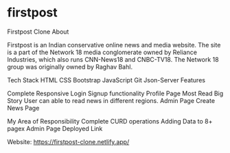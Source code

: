 # firstpost
Firstpost Clone
About

Firstpost is an Indian conservative online news and media website. The site is a part of the Network 18 media conglomerate owned by Reliance Industries, which also runs CNN-News18 and CNBC-TV18. The Network 18 group was originally owned by Raghav Bahl.

Tech Stack
HTML
CSS
Bootstrap
JavaScript
Git
Json-Server
Features

Complete Responsive
Login Signup functionality
Profile Page
Most Read
Big Story
User can able to read news in different regions.
Admin Page
Create News Page

My Area of Responsibility
Complete CURD operations
Adding Data to 8+ pagex
Admin Page
Deployed Link

Website: https://firstpost-clone.netlify.app/
